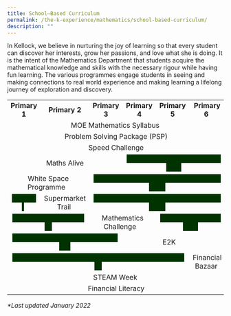 ```yaml
---
title: School–Based Curriculum
permalink: /the-k-experience/mathematics/school-based-curriculum/
description: ""
---
```

<p>In Kellock, we believe in nurturing the joy of learning so that every student can discover her interests, grow her passions, and love what she is doing. It is the intent of the Mathematics Department that students acquire the mathematical knowledge and skills with the necessary rigour while having fun learning. The various programmes engage students in seeing and making connections to real world experience and making learning a lifelong journey of exploration and discovery.</p>
<table>
<tbody>
<tr>
<td style="text-align: center;"><strong>Primary 1</strong></td>
<td style="text-align: center;"><strong>Primary 2<br /></strong></td>
<td style="text-align: center;"><strong>Primary 3<br /></strong></td>
<td style="text-align: center;"><strong>Primary 4<br /></strong></td>
<td style="text-align: center;"><strong>Primary 5<br /></strong></td>
<td style="text-align: center;"><strong>Primary 6</strong>&nbsp;</td>
</tr>
<tr>
<td style="text-align: center;" colspan="6">MOE Mathematics Syllabus&nbsp;</td>
</tr>
<tr>
<td style="text-align: center;" colspan="6">Problem Solving Package (PSP)</td>
</tr>
<tr>
<td style="text-align: center;" colspan="6">Speed Challenge</td>
</tr>
<tr>
<td style="text-align: center;" colspan="3">Maths Alive</td>
<td style="text-align: center;" colspan="3"><span style="background-color: #003300;">&nbsp; &nbsp; &nbsp; &nbsp; &nbsp; &nbsp; &nbsp; &nbsp; &nbsp; &nbsp; &nbsp; &nbsp; &nbsp; &nbsp; &nbsp; &nbsp; &nbsp; &nbsp; &nbsp; &nbsp; &nbsp; &nbsp; &nbsp; &nbsp; &nbsp; &nbsp; &nbsp; &nbsp; &nbsp; &nbsp;&nbsp;</span></td>
</tr>
<tr>
<td style="text-align: center;" colspan="2">White Space Programme &nbsp;</td>
<td style="text-align: center;" colspan="4"><span style="background-color: #003300;">&nbsp; &nbsp; &nbsp; &nbsp; &nbsp; &nbsp; &nbsp; &nbsp; &nbsp; &nbsp; &nbsp; &nbsp; &nbsp; &nbsp; &nbsp; &nbsp; &nbsp; &nbsp; &nbsp; &nbsp; &nbsp; &nbsp; &nbsp; &nbsp; &nbsp; &nbsp; &nbsp; &nbsp; &nbsp; &nbsp; &nbsp; &nbsp; &nbsp; &nbsp; &nbsp; &nbsp; &nbsp; &nbsp; &nbsp; &nbsp;</span></td>
</tr>
<tr>
<td style="text-align: center;"><span style="background-color: #003300;">&nbsp; &nbsp; &nbsp; &nbsp; &nbsp; &nbsp; &nbsp; &nbsp;</span>&nbsp;</td>
<td style="text-align: center;">Supermarket Trail&nbsp;</td>
<td style="text-align: center;" colspan="4"><span style="background-color: #003300;">&nbsp; &nbsp; &nbsp; &nbsp; &nbsp; &nbsp; &nbsp; &nbsp; &nbsp; &nbsp; &nbsp; &nbsp; &nbsp; &nbsp; &nbsp; &nbsp; &nbsp; &nbsp; &nbsp; &nbsp; &nbsp; &nbsp; &nbsp; &nbsp; &nbsp; &nbsp; &nbsp; &nbsp; &nbsp; &nbsp; &nbsp; &nbsp; &nbsp; &nbsp; &nbsp; &nbsp; &nbsp; &nbsp; &nbsp; &nbsp;</span></td>
</tr>
<tr>
<td style="text-align: center;" colspan="2"><span style="background-color: #003300;">&nbsp; &nbsp; &nbsp; &nbsp; &nbsp; &nbsp; &nbsp; &nbsp; &nbsp; &nbsp; &nbsp; &nbsp; &nbsp; &nbsp; &nbsp; &nbsp; &nbsp; &nbsp; &nbsp; &nbsp; &nbsp; &nbsp;&nbsp;</span></td>
<td style="text-align: center;" colspan="2">Mathematics Challenge&nbsp; &nbsp;</td>
<td style="text-align: center;" colspan="2"><span style="background-color: #003300;"><strong>&nbsp; &nbsp; &nbsp; &nbsp; &nbsp; &nbsp; &nbsp; &nbsp; &nbsp; &nbsp; &nbsp; &nbsp; &nbsp; &nbsp; &nbsp; &nbsp; &nbsp; &nbsp; &nbsp; &nbsp; &nbsp;&nbsp;</strong></span></td>
</tr>
<tr>
<td style="text-align: center;" colspan="3"><span style="background-color: #003300;"><strong>&nbsp; &nbsp; &nbsp; &nbsp; &nbsp; &nbsp; &nbsp; &nbsp; &nbsp; &nbsp; &nbsp; &nbsp; &nbsp; &nbsp; &nbsp; &nbsp; &nbsp; &nbsp; &nbsp; &nbsp; &nbsp; &nbsp; &nbsp; &nbsp; &nbsp; &nbsp; &nbsp; &nbsp; &nbsp; &nbsp; &nbsp; &nbsp;&nbsp;</strong></span></td>
<td style="text-align: center;" colspan="3">E2K&nbsp; &nbsp; &nbsp;</td>
</tr>
<tr>
<td style="text-align: center;" colspan="5"><span style="background-color: #003300;">&nbsp; &nbsp; &nbsp; &nbsp; &nbsp; &nbsp; &nbsp; &nbsp; &nbsp; &nbsp; &nbsp; &nbsp; &nbsp; &nbsp; &nbsp; &nbsp; &nbsp; &nbsp; &nbsp; &nbsp; &nbsp; &nbsp; &nbsp; &nbsp; &nbsp; &nbsp; &nbsp; &nbsp; &nbsp; &nbsp; &nbsp; &nbsp; &nbsp; &nbsp; &nbsp; &nbsp; &nbsp; &nbsp; &nbsp; &nbsp; &nbsp; &nbsp; &nbsp; &nbsp; &nbsp; &nbsp; &nbsp; &nbsp; &nbsp;&nbsp;</span></td>
<td style="text-align: center;">Financial Bazaar&nbsp;</td>
</tr>
<tr>
<td style="text-align: center;" colspan="6">STEAM Week&nbsp;</td>
</tr>
<tr>
<td style="text-align: center;" colspan="6">Financial Literacy</td>
</tr>
</tbody>
</table>
<p><em>*Last updated January 2022</em></p>
